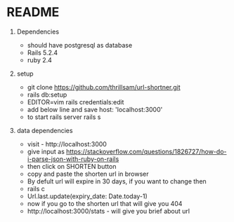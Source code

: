 # README

1. Dependencies

	* should have postgresql as database
	* Rails 5.2.4
	* ruby 2.4

2. setup
	* git clone https://github.com/thrillsam/url-shortner.git
	* rails db:setup
	* EDITOR=vim rails credentials:edit
	* add below line and save
	  host: 'localhost:3000'
	* to start rails server
	  rails s

3. data dependencies

	* visit - http://localhost:3000
	* give input as
		https://stackoverflow.com/questions/1826727/how-do-i-parse-json-with-ruby-on-rails
	* then click on SHORTEN button
	* copy and paste the shorten url in browser
	* By defult url will expire in 30 days, if you want to change then 
	* rails c
	* Url.last.update(expiry_date:  Date.today-1)
	* now if you go to the shorten url that will give you 404
	* http://localhost:3000/stats - will give you brief about url

